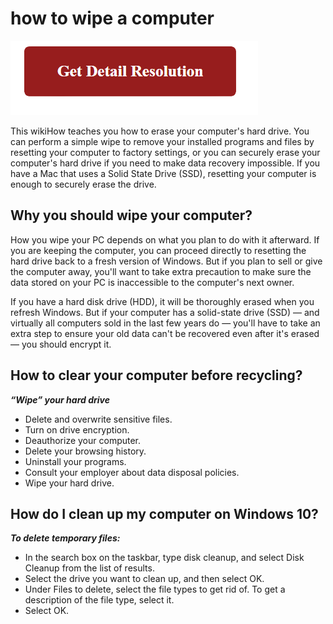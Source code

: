 # how to wipe a computer

[![how to wipe a computer](gett-detail.png)](https://github.com/techopedi0/how.to.wipe.a.computer/)

This wikiHow teaches you how to erase your computer's hard drive. You can perform a simple wipe to remove your installed programs and files by resetting your computer to factory settings, or you can securely erase your computer's hard drive if you need to make data recovery impossible. If you have a Mac that uses a Solid State Drive (SSD), resetting your computer is enough to securely erase the drive.

## Why you should wipe your computer?

How you wipe your PC depends on what you plan to do with it afterward. If you are keeping the computer, you can proceed directly to resetting the hard drive back to a fresh version of Windows. But if you plan to sell or give the computer away, you'll want to take extra precaution to make sure the data stored on your PC is inaccessible to the computer's next owner. 

If you have a hard disk drive (HDD), it will be thoroughly erased when you refresh Windows. But if your computer has a solid-state drive (SSD) — and virtually all computers sold in the last few years do — you'll have to take an extra step to ensure your old data can't be recovered even after it's erased — you should encrypt it.

## How to clear your computer before recycling?

**_“Wipe” your hard drive_**

* Delete and overwrite sensitive files. 
* Turn on drive encryption. 
* Deauthorize your computer.
* Delete your browsing history. 
* Uninstall your programs. 
* Consult your employer about data disposal policies. 
* Wipe your hard drive.

## How do I clean up my computer on Windows 10?

**_To delete temporary files:_**

* In the search box on the taskbar, type disk cleanup, and select Disk Cleanup from the list of results.
* Select the drive you want to clean up, and then select OK.
* Under Files to delete, select the file types to get rid of. To get a description of the file type, select it.
* Select OK.
